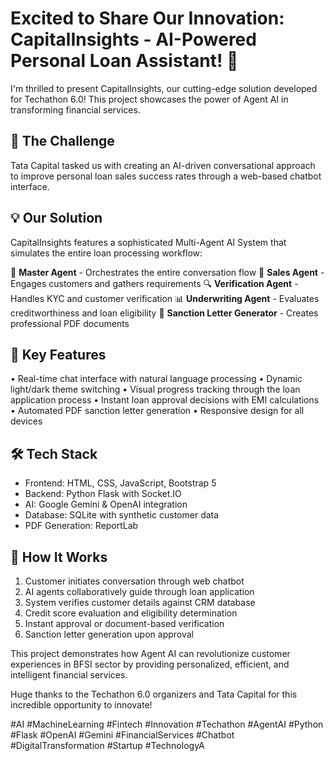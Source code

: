 # Excited to Share Our Innovation: CapitalInsights - AI-Powered Personal Loan Assistant! 🚀

I'm thrilled to present CapitalInsights, our cutting-edge solution developed for Techathon 6.0! This project showcases the power of Agent AI in transforming financial services.

## 🎯 The Challenge
Tata Capital tasked us with creating an AI-driven conversational approach to improve personal loan sales success rates through a web-based chatbot interface.

## 💡 Our Solution
CapitalInsights features a sophisticated Multi-Agent AI System that simulates the entire loan processing workflow:

🤖 **Master Agent** - Orchestrates the entire conversation flow
💬 **Sales Agent** - Engages customers and gathers requirements
🔍 **Verification Agent** - Handles KYC and customer verification
📊 **Underwriting Agent** - Evaluates creditworthiness and loan eligibility
📄 **Sanction Letter Generator** - Creates professional PDF documents

## 🌟 Key Features
• Real-time chat interface with natural language processing
• Dynamic light/dark theme switching
• Visual progress tracking through the loan application process
• Instant loan approval decisions with EMI calculations
• Automated PDF sanction letter generation
• Responsive design for all devices

## 🛠 Tech Stack
- Frontend: HTML, CSS, JavaScript, Bootstrap 5
- Backend: Python Flask with Socket.IO
- AI: Google Gemini & OpenAI integration
- Database: SQLite with synthetic customer data
- PDF Generation: ReportLab

## 🚀 How It Works
1. Customer initiates conversation through web chatbot
2. AI agents collaboratively guide through loan application
3. System verifies customer details against CRM database
4. Credit score evaluation and eligibility determination
5. Instant approval or document-based verification
6. Sanction letter generation upon approval

This project demonstrates how Agent AI can revolutionize customer experiences in BFSI sector by providing personalized, efficient, and intelligent financial services.

Huge thanks to the Techathon 6.0 organizers and Tata Capital for this incredible opportunity to innovate!

#AI #MachineLearning #Fintech #Innovation #Techathon #AgentAI #Python #Flask #OpenAI #Gemini #FinancialServices #Chatbot #DigitalTransformation #Startup #TechnologyA